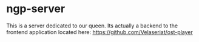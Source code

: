 # ngp-server
This is a server dedicated to our queen. Its actually a backend to the frontend application located here: https://github.com/Velaseriat/ost-player

